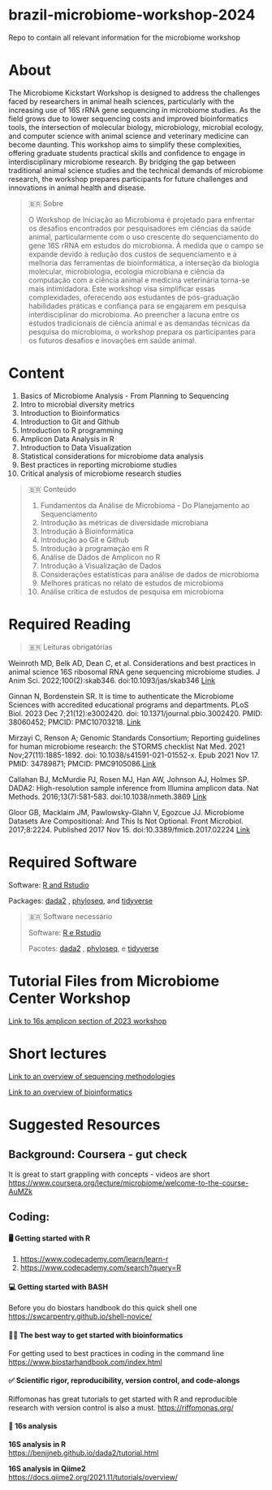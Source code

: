 # brazil-microbiome-workshop-2024
Repo to contain all relevant information for the microbiome workshop

# **About**

The Microbiome Kickstart Workshop is designed to address the challenges faced by researchers in animal healh sciences, particularly with the increasing use of 16S rRNA gene sequencing in microbiome studies. As the field grows due to lower sequencing costs and improved bioinformatics tools, the intersection of molecular biology, microbiology, microbial ecology, and computer science with animal science and veterinary medicine can become daunting. This workshop aims to simplify these complexities, offering graduate students practical skills and confidence to engage in interdisciplinary microbiome research. By bridging the gap between traditional animal science studies and the technical demands of microbiome research, the workshop prepares participants for future challenges and innovations in animal health and disease.

> 🇧🇷 Sobre
> 
> O Workshop de Iniciação ao Microbioma é projetado para enfrentar os desafios encontrados por pesquisadores em ciências da saúde animal, particularmente com o uso crescente do sequenciamento do gene 16S rRNA em estudos do microbioma. À medida que o campo se expande devido à redução dos custos de sequenciamento e à melhoria das ferramentas de bioinformática, a interseção da biologia molecular, microbiologia, ecologia microbiana e ciência da computação com a ciência animal e medicina veterinária torna-se mais intimidadora. Este workshop visa simplificar essas complexidades, oferecendo aos estudantes de pós-graduação habilidades práticas e confiança para se engajarem em pesquisa interdisciplinar do microbioma. Ao preencher a lacuna entre os estudos tradicionais de ciência animal e as demandas técnicas da pesquisa do microbioma, o workshop prepara os participantes para os futuros desafios e inovações em saúde animal.

# **Content**

1.	Basics of Microbiome Analysis - From Planning to Sequencing
2.	Intro to microbial diversity metrics
3.	Introduction to Bioinformatics
4.	Introduction to Git and Github
5.	Introduction to R programming
6.	Amplicon Data Analysis in R
7.	Introduction to Data Visualization
8.	Statistical considerations for microbiome data analysis
9.	Best practices in reporting microbiome studies
10.	Critical analysis of microbiome research studies

> 🇧🇷 Conteúdo
> 1.	Fundamentos da Análise de Microbioma - Do Planejamento ao Sequenciamento
> 2.	Introdução às métricas de diversidade microbiana
> 3.	Introdução à Bioinformática
> 4.	Introdução ao Git e Github
> 5.	Introdução à programação em R
> 6.	Análise de Dados de Amplicon no R
> 7.	Introdução à Visualização de Dados
> 8.	Considerações estatísticas para análise de dados de microbioma
> 9.	Melhores práticas no relato de estudos de microbioma
> 10.	Análise crítica de estudos de pesquisa em microbioma

# **Required Reading**

> 🇧🇷 Leituras obrigatórias

Weinroth MD, Belk AD, Dean C, et al. Considerations and best practices in animal science 16S ribosomal RNA gene sequencing microbiome studies. J Anim Sci. 2022;100(2):skab346. doi:10.1093/jas/skab346 [Link](https://academic.oup.com/jas/article/100/2/skab346/6519592)

Ginnan N, Bordenstein SR. It is time to authenticate the Microbiome Sciences with accredited educational programs and departments. PLoS Biol. 2023 Dec 7;21(12):e3002420. doi: 10.1371/journal.pbio.3002420. PMID: 38060452; PMCID: PMC10703218. [Link](https://journals.plos.org/plosbiology/article?id=10.1371/journal.pbio.3002420)

Mirzayi C, Renson A; Genomic Standards Consortium; Reporting guidelines for human microbiome research: the STORMS checklist Nat Med. 2021 Nov;27(11):1885-1892. doi: 10.1038/s41591-021-01552-x. Epub 2021 Nov 17. PMID: 34789871; PMCID: PMC9105086.[Link](https://www.nature.com/articles/s41591-021-01552-x)

Callahan BJ, McMurdie PJ, Rosen MJ, Han AW, Johnson AJ, Holmes SP. DADA2: High-resolution sample inference from Illumina amplicon data. Nat Methods. 2016;13(7):581-583. doi:10.1038/nmeth.3869 [Link](https://www.nature.com/articles/nmeth.3869)

Gloor GB, Macklaim JM, Pawlowsky-Glahn V, Egozcue JJ. Microbiome Datasets Are Compositional: And This Is Not Optional. Front Microbiol. 2017;8:2224. Published 2017 Nov 15. doi:10.3389/fmicb.2017.02224 [Link](https://www.frontiersin.org/journals/microbiology/articles/10.3389/fmicb.2017.02224/full)

# **Required Software**

Software:
[R and Rstudio](https://cran.rstudio.com/)

Packages: 
[dada2](https://bioconductor.org/packages/release/bioc/html/dada2.html) , [phyloseq](https://bioconductor.org/packages/release/bioc/html/phyloseq.html), and [tidyverse](https://tidyverse.tidyverse.org/)

> 🇧🇷 Software necessário
>
> Software:
> [R e Rstudio](https://cran.rstudio.com/)
>
> Pacotes:
> [dada2](https://bioconductor.org/packages/release/bioc/html/dada2.html) , [phyloseq](https://bioconductor.org/packages/release/bioc/html/phyloseq.html), e [tidyverse](https://tidyverse.tidyverse.org/)

# **Tutorial Files from Microbiome Center Workshop**
[Link to 16s amplicon section of 2023 workshop](https://github.com/Penn-State-Microbiome-Center/KickStart-Workshop-2023/tree/main/Day2-AmpliconR)


# **Short lectures**
[Link to an overview of sequencing methodologies](https://psu.mediaspace.kaltura.com/media/Next+Generation+Sequencing/1_12vugl0d)

[Link to an overview of bioinformatics](https://psu.mediaspace.kaltura.com/media/Overview+of+Bioinformatics+and+Diversity+Metrics/1_1ih13k9f)

# **Suggested Resources**

## Background: Coursera - gut check
It is great to start grappling with concepts - videos are short<br>
https://www.coursera.org/lecture/microbiome/welcome-to-the-course-AuMZk

## Coding:

#### 🖥️ Getting started with R
1.	https://www.codecademy.com/learn/learn-r
2.	https://www.codecademy.com/search?query=R
   
#### 💻 Getting started with BASH
Before you do biostars handbook do this quick shell one
https://swcarpentry.github.io/shell-novice/

#### 🧑‍💻 The best way to get started with bioinformatics
For getting used to best practices in coding in the command line<br>
https://www.biostarhandbook.com/index.html

#### ✅ Scientific rigor, reproducibility, version control, and code-alongs
Riffomonas has great tutorials to get started with R and reproducible research with version control is also a must.
https://riffomonas.org/

#### 🧬 16s analysis
**16S analysis in R**<br>
https://benjjneb.github.io/dada2/tutorial.html<br>

**16S analysis in Qiime2**<br>
https://docs.qiime2.org/2021.11/tutorials/overview/

